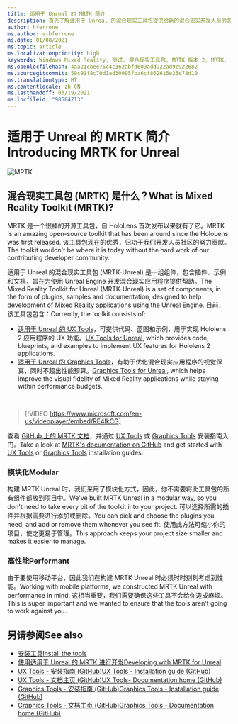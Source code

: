 ```yaml
---
title: 适用于 Unreal 的 MRTK 简介
description: 首先了解适用于 Unreal 的混合现实工具包提供给新的混合现实开发人员的各项内容。
author: hferrone
ms.author: v-hferrone
ms.date: 01/08/2021
ms.topic: article
ms.localizationpriority: high
keywords: Windows Mixed Reality, 测试, 混合现实工具包, MRTK 版本 2, MRTK, 工具, SDK, HoloLens, HoloLens 2, 混合现实头戴显示设备, windows 混合现实头戴显示设备, 虚拟现实头戴显示设备, 跨平台
ms.openlocfilehash: 4aa21cbee75c4c362abfd609add922ad9c922682
ms.sourcegitcommit: 59c91f8c70d1ad30995fba6cf862615e25e78d10
ms.translationtype: HT
ms.contentlocale: zh-CN
ms.lasthandoff: 03/19/2021
ms.locfileid: "98584713"
---
```

# <a name="introducing-mrtk-for-unreal"></a><span data-ttu-id="48db0-104">适用于 Unreal 的 MRTK 简介</span><span class="sxs-lookup"><span data-stu-id="48db0-104">Introducing MRTK for Unreal</span></span>

![MRTK](../../design/images/MRTK_UX_Hero.png)

## <a name="what-is-mixed-reality-toolkit-mrtk"></a><span data-ttu-id="48db0-106">混合现实工具包 (MRTK) 是什么？</span><span class="sxs-lookup"><span data-stu-id="48db0-106">What is Mixed Reality Toolkit (MRTK)?</span></span>

<span data-ttu-id="48db0-107">MRTK 是一个很棒的开源工具包，自 HoloLens 首次发布以来就有了它。</span><span class="sxs-lookup"><span data-stu-id="48db0-107">MRTK is an amazing open-source toolkit that has been around since the HoloLens was first released.</span></span> <span data-ttu-id="48db0-108">该工具包现在的优秀，归功于我们开发人员社区的努力贡献。</span><span class="sxs-lookup"><span data-stu-id="48db0-108">The toolkit wouldn't be where it is today without the hard work of our contributing developer community.</span></span> 

<span data-ttu-id="48db0-109">适用于 Unreal 的混合现实工具包 (MRTK-Unreal) 是一组组件，包含插件、示例和文档，旨在为使用 Unreal Engine 开发混合现实应用程序提供帮助。</span><span class="sxs-lookup"><span data-stu-id="48db0-109">The Mixed Reality Toolkit for Unreal (MRTK-Unreal) is a set of components, in the form of plugins, samples and documentation, designed to help development of Mixed Reality applications using the Unreal Engine.</span></span> <span data-ttu-id="48db0-110">目前，该工具包包含：</span><span class="sxs-lookup"><span data-stu-id="48db0-110">Currently, the toolkit consists of:</span></span>
* <span data-ttu-id="48db0-111">[适用于 Unreal 的 UX Tools](https://github.com/microsoft/MixedReality-UXTools-Unreal)，可提供代码、蓝图和示例，用于实现 Hololens 2 应用程序的 UX 功能。</span><span class="sxs-lookup"><span data-stu-id="48db0-111">[UX Tools for Unreal](https://github.com/microsoft/MixedReality-UXTools-Unreal), which provides code, blueprints, and examples to implement UX features for Hololens 2 applications.</span></span>
* <span data-ttu-id="48db0-112">[适用于 Unreal 的 Graphics Tools](https://github.com/microsoft/MixedReality-GraphicsTools-Unreal)，有助于优化混合现实应用程序的视觉保真，同时不超出性能预算。</span><span class="sxs-lookup"><span data-stu-id="48db0-112">[Graphics Tools for Unreal](https://github.com/microsoft/MixedReality-GraphicsTools-Unreal), which helps improve the visual fidelity of Mixed Reality applications while staying within performance budgets.</span></span>

<br>

> [!VIDEO https://www.microsoft.com/en-us/videoplayer/embed/RE4IkCG]

<span data-ttu-id="48db0-113">查看 [GitHub 上的 MRTK 文档](https://microsoft.github.io/MixedReality-UXTools-Unreal/README.html)，并通过 [UX Tools](https://microsoft.github.io/MixedReality-UXTools-Unreal/Docs/Installation.html) 或 [Graphics Tools](https://github.com/microsoft/MixedReality-GraphicsTools-Unreal/blob/main/Docs/Installation.md) 安装指南入门。</span><span class="sxs-lookup"><span data-stu-id="48db0-113">Take a look at [MRTK's documentation on GitHub](https://microsoft.github.io/MixedReality-UXTools-Unreal/README.html) and get started with [UX Tools](https://microsoft.github.io/MixedReality-UXTools-Unreal/Docs/Installation.html) or [Graphics Tools](https://github.com/microsoft/MixedReality-GraphicsTools-Unreal/blob/main/Docs/Installation.md) installation guides.</span></span>

### <a name="modular"></a><span data-ttu-id="48db0-114">模块化</span><span class="sxs-lookup"><span data-stu-id="48db0-114">Modular</span></span>

<span data-ttu-id="48db0-115">构建 MRTK Unreal 时，我们采用了模块化方式，因此，你不需要将此工具包的所有组件都放到项目中。</span><span class="sxs-lookup"><span data-stu-id="48db0-115">We've built MRTK Unreal in a modular way, so you don't need to take every bit of the toolkit into your project.</span></span> <span data-ttu-id="48db0-116">可以选择所需的插件并根据需要进行添加或删除。</span><span class="sxs-lookup"><span data-stu-id="48db0-116">You can pick and choose the plugins you need, and add or remove them whenever you see fit.</span></span> <span data-ttu-id="48db0-117">使用此方法可缩小你的项目，使之更易于管理。</span><span class="sxs-lookup"><span data-stu-id="48db0-117">This approach keeps your project size smaller and makes it easier to manage.</span></span>  

### <a name="performant"></a><span data-ttu-id="48db0-118">高性能</span><span class="sxs-lookup"><span data-stu-id="48db0-118">Performant</span></span>

<span data-ttu-id="48db0-119">由于要使用移动平台，因此我们在构建 MRTK Unreal 时必须时时刻刻考虑到性能。</span><span class="sxs-lookup"><span data-stu-id="48db0-119">Working with mobile platforms, we constructed MRTK Unreal with performance in mind.</span></span> <span data-ttu-id="48db0-120">这相当重要，我们需要确保这些工具不会给你造成麻烦。</span><span class="sxs-lookup"><span data-stu-id="48db0-120">This is super important and we wanted to ensure that the tools aren't going to work against you.</span></span>

## <a name="see-also"></a><span data-ttu-id="48db0-121">另请参阅</span><span class="sxs-lookup"><span data-stu-id="48db0-121">See also</span></span>

* [<span data-ttu-id="48db0-122">安装工具</span><span class="sxs-lookup"><span data-stu-id="48db0-122">Install the tools</span></span>](../install-the-tools.md)
* [<span data-ttu-id="48db0-123">使用适用于 Unreal 的 MRTK 进行开发</span><span class="sxs-lookup"><span data-stu-id="48db0-123">Developing with MRTK for Unreal</span></span>](unreal-development-overview.md)
* [<span data-ttu-id="48db0-124">UX Tools - 安装指南 (GitHub)</span><span class="sxs-lookup"><span data-stu-id="48db0-124">UX Tools - Installation guide (GitHub)</span></span>](https://microsoft.github.io/MixedReality-UXTools-Unreal/Docs/Installation.html)
* [<span data-ttu-id="48db0-125">UX Tools - 文档主页 (GitHub)</span><span class="sxs-lookup"><span data-stu-id="48db0-125">UX Tools- Documentation home (GitHub)</span></span>](https://microsoft.github.io/MixedReality-UXTools-Unreal/README.html)
* [<span data-ttu-id="48db0-126">Graphics Tools - 安装指南 (GitHub)</span><span class="sxs-lookup"><span data-stu-id="48db0-126">Graphics Tools - Installation guide (GitHub)</span></span>](https://github.com/microsoft/MixedReality-GraphicsTools-Unreal/blob/main/Docs/Installation.md)
* [<span data-ttu-id="48db0-127">Graphics Tools - 文档主页 (GitHub)</span><span class="sxs-lookup"><span data-stu-id="48db0-127">Graphics Tools - Documentation home (GitHub)</span></span>](https://github.com/microsoft/MixedReality-GraphicsTools-Unreal/)